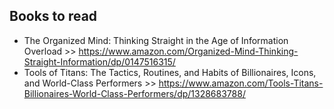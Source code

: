 ## Books to read

- The Organized Mind: Thinking Straight in the Age of Information Overload >> https://www.amazon.com/Organized-Mind-Thinking-Straight-Information/dp/0147516315/
- Tools of Titans: The Tactics, Routines, and Habits of Billionaires, Icons, and World-Class Performers >> https://www.amazon.com/Tools-Titans-Billionaires-World-Class-Performers/dp/1328683788/

